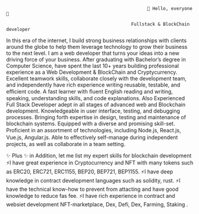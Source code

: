                                                          👋 Hello, everyone 👋

                                                   Fullstack & BlockChain developer

In this era of the internet, I build strong business relationships with clients around the globe to help them leverage technology to grow their business to the next level. I am a web developer that turns your ideas into a new driving force of your business.
After graduating with Bachelor’s degree in Computer Science, have spent the last 10+ years building professional experience as a Web Development & BlockChain and Cryptycurrency.
Excellent teamwork skills, collaborate closely with the development team, and independently have rich experience writing reusable, testable, and eﬃcient code. A fast learner with ﬂuent English reading and writing, speaking, understanding skills, and code explanations. Also Experienced Full Stack Developer adept in all stages of advanced web and Blockchain development. Knowledgeable in user interface, testing, and debugging processes. Bringing forth expertise in design, testing and maintenance of blockchain systems. Equipped with a diverse and promising skill-set. Proﬁcient in an assortment of technologies, including Node.js, React.js, Vue.js, Angular.js. Able to eﬀectively self-manage during independent projects, as well as collaborate in a team setting. 

✨ Plus ✨
in Addition, let me list my expert skills for blockchain development
⚡I have great experience in Cryptocurrency and NFT with many tokens such as ERC20, ERC721, ERC1155, BEP20, BEP721, BEP1155.
⚡I have deep knowledge in contract development languages such as solidity, rust.
⚡I have the technical know-how to prevent from attacting and have good knowledge to reduce fas fee.
⚡I have rich experience in contract and websiet development NFT-marketplace, Dex, Defi, Dex, Farming, Staking .

<!--
**SuperSmile0426/SuperSmile0426** is a ✨ _special_ ✨ repository because its `README.md` (this file) appears on your GitHub profile.

Here are some ideas to get you started:

- 🔭 I’m currently working on ...
- 🌱 I’m currently learning ...
- 👯 I’m looking to collaborate on ...
- 🤔 I’m looking for help with ...
- 💬 Ask me about ...
- 📫 How to reach me: ...
- 😄 Pronouns: ...
- ⚡ Fun fact: ...
-->
